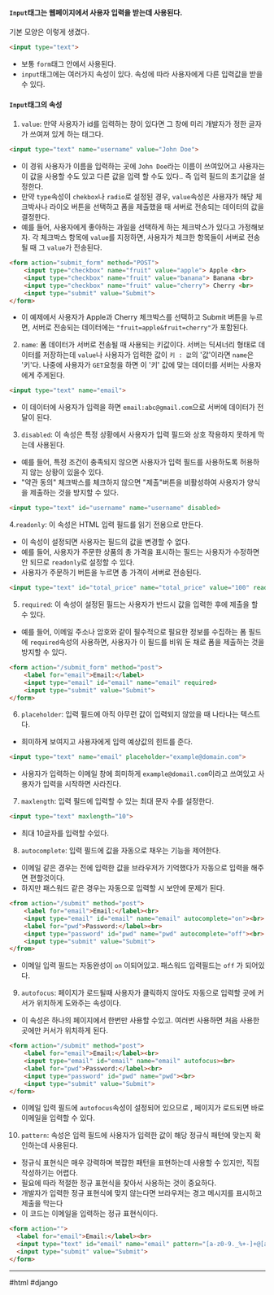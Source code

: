 #### `Input`태그는 웹페이지에서 사용자 입력을 받는데 사용된다.

기본 모양은 이렇게 생겼다.
```html
<input type="text">
```

- 보통 `form`태그 안에서 사용된다.
- `input`태그에는 여러가지 속성이 있다. 속성에 따라 사용자에게 다른 입력값을 받을 수 있다.

#### `Input`태그의 속성

1. `value`: 만약 사용자가 id를 입력하는 창이 있다면 그 창에  미리 개발자가 정한 글자가 쓰여져 있게 하는 태그다. 
```html
<input type="text" name="username" value="John Doe">
```
- 이 경워 사용자가 이름을 입력하는 곳에 `John Doe`라는 이름이 쓰여있어고 사용자는 이 값을 사용할 수도 있고 다른 값을 입력 할 수도 있다.. 즉 입력 필드의 초기값을 설정한다.
- 만약 `type`속성이 `chekbox`나 `radio`로 설정된 경우, `value`속성은 사용자가 해당 체크박사나 라이오 버튼을 선택하고 폼을 제출했을 때 서버로 전송되는 데이터의 값을 결정한다.
- 예를 들어, 사용자에게 좋아하는 과일을 선택하게 하는 체크박스가 있다고 가정해보자. 각 체크박스 항목에 `value`를 지정하면, 사용자가 체크한 항목들이 서버로 전송될 때 그 `value`가 전송된다.
```html
<form action="submit_form" method="POST">
    <input type="checkbox" name="fruit" value="apple"> Apple <br>
    <input type="checkbox" name="fruit" value="banana"> Banana <br>
    <input type="checkbox" name="fruit" value="cherry"> Cherry <br>
    <input type="submit" value="Submit">
</form>
```
- 이 예제에서 사용자가 Apple과 Cherry 체크박스를 선택하고 Submit 버튼을 누르면, 서버로 전송되는 데이터에는 `"fruit=apple&fruit=cherry"`가 포함된다.

2. `name`: 폼 데이터가 서버로 전송될 때 사용되는 키값이다. 서버는 딕셔너리 형태로 데이터를 저장하는데 `value`나 사용자가 입력한 값이 `키 : 값`의 '값'이라면 `name`은 '키'다. 나중에 사용자가 `GET`요청을 하면 이 '키' 값에 맞는 데이터를 서버는 사용자에게 주게된다.
```html
<input type="text" name="email">
```
- 이 데이터에 사용자가 입력을 하면 `email:abc@gmail.com`으로 서버에 데이터가 전달이 된다.

3. `disabled`: 이 속성은 특정 상황에서 사용자가 입력 필드와 상호 작용하지 못하게 막는데 사용된다. 
- 예를 들어, 특정 조건이 충족되지 않으면 사용자가 입력 필드를 사용하도록 허용하지 않는 상황이 있을수 있다.
- "약관 동의" 체크박스를 체크하지 않으면 "제출"버튼을 비활성하여 사용자가 양식을 제출하는 것을 방지할 수 있다.
```html
<input type="text" id="username" name="username" disabled>
```

4.`readonly`: 이 속성은 HTML 입력 필드를 읽기 전용으로 만든다.
- 이 속성이 설정되면 사용자는 필드의 값을 변경할 수 없다.
- 예를 들어, 사용자가 주문한 상품의 총 가격을 표시하는 필드는 사용자가 수정하면 안 되므로 `readonly`로 설정할 수 있다.
- 사용자가 주문하기 버튼을 누르면 총 가격이 서버로 전송된다.
```html
<input type="text" id="total_price" name="total_price" value="100" readonly>
```

5. `required`: 이 속성이 설정된 필드는 사용자가 반드시 값을 입력한 후에 제출을 할 수 있다.
- 예를 들어, 이메일 주소나 암호와 같이 필수적으로 필요한 정보를 수집하는 폼 필드에 `required`속성의 사용하면, 사용자가 이 필드를 비워 둔 채로 폼을 제출하는 것을 방지할 수 있다.
``` html
<form action="/submit_form" method="post">
	<label for="email">Email:</label>
	<input type="email" id="email" name="email" required>
	<input type="submit" value="Submit">
</form>
```

6. `placeholder`: 입력 필드에 아직 아무런 값이 입력되지 않았을 때 나타나는 텍스트다. 
- 희미하게 보여지고 사용자에게 입력 예상값의 힌트를 준다.
```html
<input type="text" name="email" placeholder="example@domain.com">
```
- 사용자가 입력하는 이메일 창에 희미하게 `example@domail.com`이라고 쓰여있고 사용자가 입력을 시작하면 사라진다.

7. `maxlength`: 입력 필드에 입력할 수 있는 최대 문자 수를 설정한다.
```html
<input type="text" maxlength="10">
```
- 최대 10글자를 입력할 수있다.

8. `autocomplete`: 입력 필드에 값을 자동으로 채우는 기능을 제어한다.
- 이메일 같은 경우는 전에 입력한 값을 브라우저가 기억했다가 자동으로 입력을 해주면 편할것이다.
- 하지만 패스워드 같은 경우는 자동으로 입력할 시 보안에 문제가 된다.
```html
<from action="/submit" method="post">
	<label for="email">Email:</label><br>
	<input type="email" id="email" name="email" autocomplete="on"><br>
	<label for="pwd">Password:</label><br>
	<input type="password" id="pwd" name="pwd" autocomplete="off"><br>
	<input type="submit" value="Submit">
</from>
```
- 이메일 입력 필드는 자동완성이 `on` 이되어있고. 패스워드 입력필드는 `off` 가 되어있다.

9. `autofocus`: 페이지가 로드될때 사용자가 클릭하지 않아도 자동으로 입력할 곳에 커서가 위치하게 도와주는 속성이다.
- 이 속성은 하나의 페이지에서 한번만 사용할 수있고. 여러번 사용하면 처음 사용한 곳에만 커서가 위치하게 된다.
```html
<form action="/submit" method="post">
	<label for="email">Email:</label><br>
	<input type="email" id="email" name="email" autofocus><br>
	<label for="pwd">Password:</label><br>
	<input type="password" id="pwd" name="pwd"><br>
	<input type="submit" value="Submit">
</form>
```
- 이메일 입력 필드에 `autofocus`속성이 설정되어 있으므로 , 페이지가 로드되면 바로 이메일을 입력할 수 있다.

10. `pattern`: 속성은 입력 필드에 사용자가 입력한 값이 해당 정규식 패턴에 맞는지 확인하는데 사용된다.
- 정규식 표현식은 매우 강력하며 복잡한 패턴을 표현하는데 사용할 수 있지만, 직접 작성하기는 어렵다.
- 필요에 따라 적절한 정규 표현식을 찾아서 사용하는 것이 중요하다.
- 개발자가 입력한 정규 표현식에 맞지 않는다면 브라우저는 경고 메시지를 표시하고 제출을 막는다
- 이 코드는 이메일을 입력하는 정규 표현식이다.
```html
<form action="">
  <label for="email">Email:</label><br>
  <input type="text" id="email" name="email" pattern="[a-z0-9._%+-]+@[a-z0-9.-]+\.[a-z]{2,}$" required>
  <input type="submit" value="Submit">
</form>
```

---
#html #django 